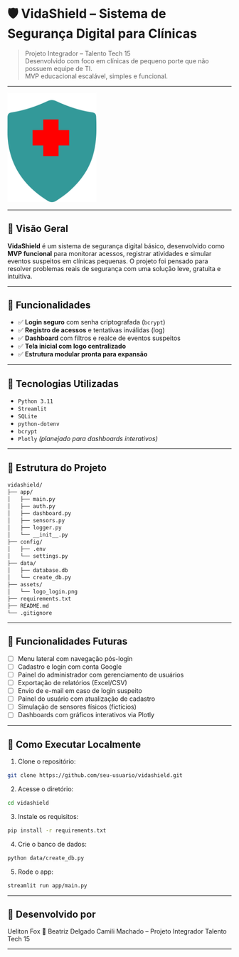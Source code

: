 # 🛡️ VidaShield – Sistema de Segurança Digital para Clínicas

> Projeto Integrador – Talento Tech 15  
> Desenvolvido com foco em clínicas de pequeno porte que não possuem equipe de TI.  
> MVP educacional escalável, simples e funcional.

---

<img src="assets/logo_login.png" alt="Logo" width="200"/>


---

## 📌 Visão Geral

**VidaShield** é um sistema de segurança digital básico, desenvolvido como **MVP funcional** para monitorar acessos, registrar atividades e simular eventos suspeitos em clínicas pequenas. O projeto foi pensado para resolver problemas reais de segurança com uma solução leve, gratuita e intuitiva.

---

## 🚀 Funcionalidades

- ✅ **Login seguro** com senha criptografada (`bcrypt`)
- ✅ **Registro de acessos** e tentativas inválidas (log)
- ✅ **Dashboard** com filtros e realce de eventos suspeitos
- ✅ **Tela inicial com logo centralizado**
- ✅ **Estrutura modular pronta para expansão**

---

## 🔧 Tecnologias Utilizadas

- `Python 3.11`
- `Streamlit`
- `SQLite`
- `python-dotenv`
- `bcrypt`
- `Plotly` *(planejado para dashboards interativos)*

---

## 📁 Estrutura do Projeto

```plaintext
vidashield/
├── app/
│   ├── main.py
│   ├── auth.py
│   ├── dashboard.py
│   ├── sensors.py
│   ├── logger.py
│   └── __init__.py
├── config/
│   ├── .env
│   └── settings.py
├── data/
│   ├── database.db
│   └── create_db.py
├── assets/
│   └── logo_login.png
├── requirements.txt
├── README.md
└── .gitignore
```

---

## 🎯 Funcionalidades Futuras

- [ ] Menu lateral com navegação pós-login
- [ ] Cadastro e login com conta Google
- [ ] Painel do administrador com gerenciamento de usuários
- [ ] Exportação de relatórios (Excel/CSV)
- [ ] Envio de e-mail em caso de login suspeito
- [ ] Painel do usuário com atualização de cadastro
- [ ] Simulação de sensores físicos (fictícios)
- [ ] Dashboards com gráficos interativos via Plotly

---

## 🧪 Como Executar Localmente

1. Clone o repositório:
```bash
git clone https://github.com/seu-usuario/vidashield.git
```

2. Acesse o diretório:
```bash
cd vidashield
```

3. Instale os requisitos:
```bash
pip install -r requirements.txt
```

4. Crie o banco de dados:
```bash
python data/create_db.py
```

5. Rode o app:
```bash
streamlit run app/main.py
```

---

## 🧠 Desenvolvido por

Ueliton Fox 🦊
Beatriz Delgado
Camili Machado – Projeto Integrador Talento Tech 15  

---
